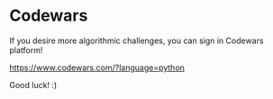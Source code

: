 # Codewars

If you desire more algorithmic challenges, you can sign in Codewars platform!

<https://www.codewars.com/?language=python>

Good luck! :)
